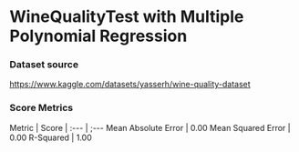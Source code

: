 # WineQualityTest with Multiple Polynomial Regression

### Dataset source
https://www.kaggle.com/datasets/yasserh/wine-quality-dataset

### Score Metrics
Metric | Score
| :--- | ;--- 
Mean Absolute Error  | 0.00
Mean Squared Error  | 0.00
R-Squared  | 1.00

